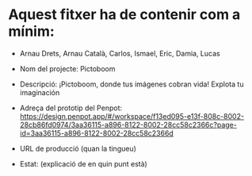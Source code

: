 # Aquest fitxer ha de contenir com a mínim:

- Arnau Drets, Arnau Català, Carlos, Ismael, Eric, Damia, Lucas
- Nom del projecte: Pictoboom
- Descripció: ¡Pictoboom, donde tus imágenes cobran vida! Explota tu imaginación
- Adreça del prototip del Penpot: https://design.penpot.app/#/workspace/f13ed095-e13f-808c-8002-28cb86fd0974/3aa36115-a896-8122-8002-28cc58c2366c?page-id=3aa36115-a896-8122-8002-28cc58c2366d

- URL de producció (quan la tingueu)
- Estat: (explicació de en quin punt està)
